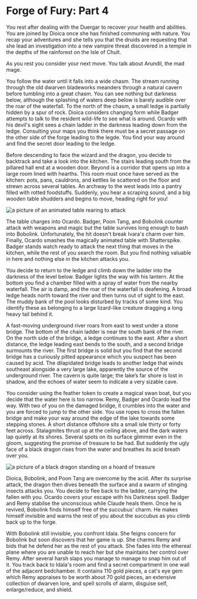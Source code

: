 # Forge of Fury: Part 4

You rest after dealing with the Duergar to recover your health and abilities. You are joined by Dioica once she has finished communing with nature. You recap your adventures and she tells you that the druids are requesting that she lead an investigation into a new vampire threat discovered in a temple in the depths of the rainforest on the Isle of Chult.

As you rest you consider your next move. You talk about Arundil, the mad mage.

You follow the water until it falls into a wide chasm. The stream running through the old dwarven bladeworks meanders through a natural cavern before tumbling into a great chasm. You can see nothing but darkness below, although the splashing of waters deep below is barely audible over the roar of the waterfall. To the north of the chasm, a small ledge is partially hidden by a spur of rock. Dioica considers changing form while Badger attempts to talk to the resident wild-life to see what is around. Ocardo with his devil's sight sees a chain ladder in the darkness leading down from the ledge. Consulting your maps you think there must be a secret passage on the other side of the forge leading to the legde. You find your way around and find the secret door leading to the ledge.

Before descending to face the wizard and the dragon, you decide to backtrack and take a look into the kitchen. The stairs leading south from the pillared hall end at a wooden door. Beyond is a corridor that opens up into a large room lined with hearths. This room must once have served as the kitchen: pots, pans, cauldrons, and kettles lie scattered on the floor and strewn across several tables. An archway to the west leads into a pantry filled with rotted foodstuffs. Suddenly, you hear a scraping sound, and a big wooden table shudders and begins to move, heading right for you!

![a picture of an animated table rearing to attack](https://media-waterdeep.cursecdn.com/attachments/thumbnails/2/100/850/549/totyp-02-12.png "the table")

The table charges into Ocardo. Badger, Poon Tang, and Bobolink counter attack with weapons and magic but the table survives long enough to bash into Bobolink. Unfortunately, the hit doesn't break Ivara's charm over him. Finally, Ocardo smashes the magically animated table with Shatterspike. Badger stands watch ready to attack the next thing that moves in the kitchen, while the rest of you search the room. But you find nothing valuable in here and nothing else in the kitchen attacks you.

You decide to return to the ledge and climb down the ladder into the darkness of the level below. Badger lights the way with his lantern. At the bottom you find a chamber filled with a spray of water from the nearby waterfall. The air is damp, and the roar of the waterfall is deafening. A broad ledge heads north toward the river and then turns out of sight to the east. The muddy bank of the pool looks disturbed by tracks of some kind. You identify these as belonging to a large lizard-like creature dragging a long heavy tail behind it.

A fast-moving underground river roars from east to west under a stone bridge. The bottom of the chain ladder is near the south bank of the river. On the north side of the bridge, a ledge continues to the east. After a short distance, the ledge leading east bends to the south, and a second bridge surmounts the river. The first bridge is solid but you find that the second bridge has a curiously pitted appearance which you suspect has been caused by acid. The dilapidated bridge leads to another ledge that winds southeast alongside a very large lake, apparently the source of the underground river. The cavern is quite large; the lake’s far shore is lost in shadow, and the echoes of water seem to indicate a very sizable cave.

You consider using the feather token to create a magical swan boat, but you decide that the water here is too narrow. Remy, Badger and Ocardo lead the way. With two of you on the damaged bridge, it crumbles into the water and you are forced to jump to the other side. You use ropes to cross the fallen bridge and make your way around the edge of the lake towards some stepping stones. A short distance offshore sits a small isle thirty or forty feet across. Stalagmites thrust up at the ceiling above, and the dark waters lap quietly at its shores. Several spots on its surface glimmer even in the gloom, suggesting the promise of treasure to be had. But suddenly the ugly face of a black dragon rises from the water and breathes its acid breath over you.

![a picture of a black dragon standing on a hoard of treasure](https://media-waterdeep.cursecdn.com/attachments/thumbnails/2/102/850/498/totyp-02-14.png "the black dragon")

Dioica, Bobolink, and Poon Tang are overcome by the acid. After its surprise attack, the dragon then dives beneath the surface and a swarm of stinging insects attacks you. You decide to flee back to the ladder, carrying the fallen with you. Ocardo covers your escape with his Darkness spell. Badger and Remy stabilse the unconscious while Claude heals them. Once he is revived, Bobolink finds himself free of the succubus' charm. He makes himself invisible and warns the rest of you about the succubus as you climb back up to the forge.

With Bobolink still invisible, you confront Idala. She feigns concern for Bobolink but soon discovers that her game is up. She charms Remy and bids that he defend her as the rest of you attack. She fades into the ethereal plane where you are unable to reach her but she maintains her control over Remy. After several harsh slaps you manage to manage to snap him out of it. You track back to Idala's room and find a secret compartment in one wall of the adjacent bedchamber. It contains 110 gold pieces, a cat's eye gem which Remy appraises to be worth about 70 gold pieces, an extensive collection of dwarven lore, and spell scrolls of alarm, disguise self, enlarge/reduce, and shield.